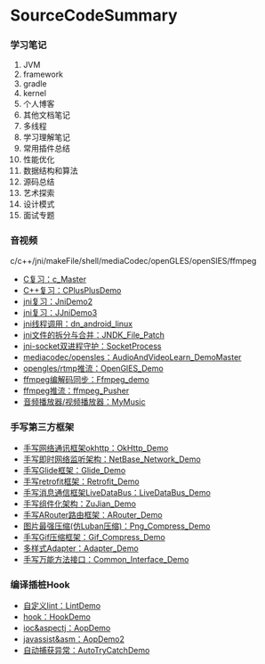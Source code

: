 # SourceCodeSummary
### 学习笔记

 1. JVM
 2.	framework
 3.	gradle
 4.	kernel
 5.	个人博客
 6. 其他文档笔记
 7. 多线程
 8. 学习理解笔记
 9. 常用插件总结
 10. 性能优化
 11. 数据结构和算法
 12. 源码总结
 13. 艺术探索
 14. 设计模式
 15. 面试专题

### 音视频
c/c++/jni/makeFile/shell/mediaCodec/openGLES/openSlES/ffmpeg

 - [C复习：c_Master](https://github.com/yanchunlan/c_Master)
 - [C++复习：CPlusPlusDemo](https://github.com/yanchunlan/CPlusPlusDemo)
 - [jni复习：JniDemo2](https://github.com/yanchunlan/JniDemo2)
 - [jni复习：JJniDemo3](https://github.com/yanchunlan/JniDemo3)
 - [jni线程调用：dn_android_linux](https://github.com/yanchunlan/dn_android_linux)
 - [jni文件的拆分与合并：JNDK_File_Patch](https://github.com/yanchunlan/NDK_File_Patch)
 - [jni-socket双进程守护：SocketProcess](https://github.com/yanchunlan/SocketProcess)
 - [mediacodec/opensles：AudioAndVideoLearn_DemoMaster](https://github.com/yanchunlan/AudioAndVideoLearn_DemoMaster)
 - [opengles/rtmp推流：OpenGlES_Demo](https://github.com/yanchunlan/OpenGlES_Demo)
 - [ffmpeg编解码同步：Ffmpeg_demo](https://github.com/yanchunlan/Ffmpeg_demo)
 - [ffmpeg推流：ffmpeg_Pusher](https://github.com/yanchunlan/ffmpeg_Pusher)
 - [音频播放器/视频播放器：MyMusic](https://github.com/yanchunlan/MyMusic)

### 手写第三方框架

 - [手写网络通讯框架okhttp：OkHttp_Demo](https://github.com/yanchunlan/OkHttp_Demo)
 - [手写即时网络监听架构：NetBase_Network_Demo](https://github.com/yanchunlan/NetBase_Network_Demo)
 - [手写Glide框架：Glide_Demo](https://github.com/yanchunlan/Glide_Demo)
 - [手写retrofit框架：Retrofit_Demo](https://github.com/yanchunlan/Retrofit_Demo)
 - [手写消息通信框架LiveDataBus：LiveDataBus_Demo](https://github.com/yanchunlan/LiveDataBus_Demo)
 - [手写组件化架构：ZuJian_Demo](https://github.com/yanchunlan/ZuJian_Demo)
 - [手写ARouter路由框架：ARouter_Demo](https://github.com/yanchunlan/ARouter_Demo)
 - [图片最强压缩(仿Luban压缩)：Png_Compress_Demo](https://github.com/yanchunlan/Png_Compress_Demo)
 - [手写Gif压缩框架：Gif_Compress_Demo](https://github.com/yanchunlan/Gif_Compress_Demo)
 - [多样式Adapter：Adapter_Demo](https://github.com/yanchunlan/Adapter_Demo)
 - [手写万能方法接口：Common_Interface_Demo](https://github.com/yanchunlan/Common_Interface_Demo)

 ### 编译插桩Hook

 - [自定义lint：LintDemo](https://github.com/yanchunlan/LintDemo)
 - [hook：HookDemo](https://github.com/yanchunlan/HookDemo)
 - [ioc&aspectj：AopDemo](https://github.com/yanchunlan/AopDemo)
 - [javassist&asm：AopDemo2](https://github.com/yanchunlan/AopDemo2)
 - [自动捕获异常：AutoTryCatchDemo](https://github.com/yanchunlan/AutoTryCatchDemo)